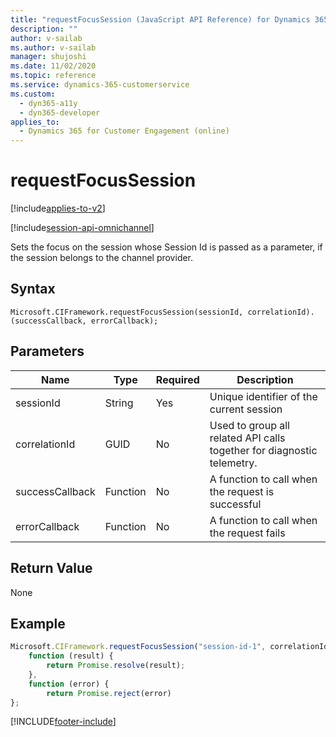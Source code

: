```yaml
---
title: "requestFocusSession (JavaScript API Reference) for Dynamics 365 Channel Integration Framework version 2.0 | MicrosoftDocs"
description: ""
author: v-sailab
ms.author: v-sailab
manager: shujoshi
ms.date: 11/02/2020
ms.topic: reference
ms.service: dynamics-365-customerservice
ms.custom: 
  - dyn365-a11y
  - dyn365-developer
applies_to: 
  - Dynamics 365 for Customer Engagement (online)
---
```


# requestFocusSession

 

[!include[applies-to-v2](../../includes/applies-to-v2.md)]

[!include[session-api-omnichannel](../../includes/session-api-omnichannel.md)]

Sets the focus on the session whose Session Id is passed as a parameter, if the session belongs to the channel provider.

## Syntax

`Microsoft.CIFramework.requestFocusSession(sessionId, correlationId).(successCallback, errorCallback);`

## Parameters

| **Name**        | **Type** | **Required** | **Description**                                                        |
|-----------------|----------|--------------|------------------------------------------------------------------------|
| sessionId       | String   | Yes          | Unique identifier of the current session                               |
| correlationId   | GUID     | No           | Used to group all related API calls together for diagnostic telemetry. |
| successCallback | Function | No           | A function to call when the request is successful                      |
| errorCallback   | Function | No           | A function to call when the request fails                              |

## Return Value

None

## Example

```javascript
Microsoft.CIFramework.requestFocusSession("session-id-1", correlationId).then(
    function (result) {
        return Promise.resolve(result);
    },
    function (error) {
        return Promise.reject(error)
};
```


[!INCLUDE[footer-include](../../../../../includes/footer-banner.md)]